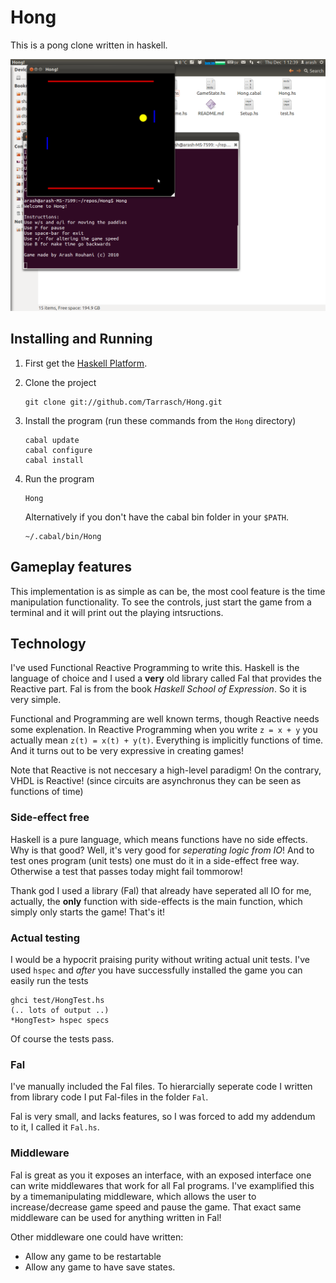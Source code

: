 # Hong

This is a pong clone written in haskell.

![Screenshot of Pond](Pong.png)

## Installing and Running

  1. First get the [Haskell Platform][hp].

  1. Clone the project

         git clone git://github.com/Tarrasch/Hong.git

  1. Install the program (run these commands from the `Hong` directory)

         cabal update
         cabal configure
         cabal install

  1. Run the program

         Hong

     Alternatively if you don't have the cabal bin folder in your `$PATH`.

         ~/.cabal/bin/Hong


## Gameplay features

This implementation is as simple as can be, the most cool feature
is the time manipulation functionality. To see the controls,
just start the game from a terminal and it will print out the playing
intsructions.

## Technology

I've used Functional Reactive Programming to write this.
Haskell is the language of choice and I used a **very** old
library called Fal that provides the Reactive part.
Fal is from the book *Haskell School of Expression*. So it is very simple.

Functional and Programming are well known terms, though Reactive
needs some explenation. In Reactive Programming when you write
`z = x + y` you actually
mean `z(t) = x(t) + y(t)`. Everything is implicitly functions of time.
And it turns out to be very expressive in creating games!

Note that Reactive is not neccesary a high-level paradigm!
On the contrary, VHDL is Reactive!
(since circuits are asynchronus they can be seen as functions of time)

### Side-effect free

Haskell is a pure language, which means functions have no side effects.
Why is that good? Well, it's very good for
*seperating logic from IO*! And to test ones program (unit tests)
one must do it in a side-effect free way. Otherwise a test that passes
today might fail tommorow!

Thank god I used a library (Fal) that already have seperated
all IO for me, actually, the **only** function with side-effects
is the main function, which simply only starts the game! That's it!

### Actual testing

I would be a hypocrit praising purity without writing actual
unit tests. I've used `hspec` and *after* you have successfully
installed the game you can easily run the tests

    ghci test/HongTest.hs
    (.. lots of output ..)
    *HongTest> hspec specs

Of course the tests pass.

### Fal

I've manually included the Fal files. To hierarcially seperate code
I written from library code I put Fal-files in the folder `Fal`.

Fal is very small, and lacks features,
so I was forced to add my addendum to it, I called it `Fal.hs`.

### Middleware

Fal is great as you it exposes an interface, with an exposed interface
one can write middlewares that work for all Fal programs. I've
examplified this by a timemanipulating middleware, which allows the
user to increase/decrease game speed and pause the game.
That exact same middleware can be used for anything written
in Fal!

Other middleware one could have written:

  * Allow any game to be restartable
  * Allow any game to have save states.


[hp]: http://hackage.haskell.org/platform/

